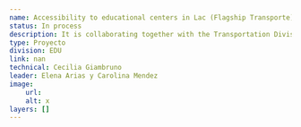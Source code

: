 ```yaml
---
name: Accessibility to educational centers in Lac (Flagship Transporte)
status: In process
description: It is collaborating together with the Transportation Division for the Chapter on Access to Educational Services within the framework of its 2025 flagship. From the transport division, 10 cities of ALC were selected to carry out accessibility and public transport analysis to educational services.From EDU, the georeferenced bases and relevant attributes for the analysis are being shared, and will work together on the models and estimates of relevance for the sector
type: Proyecto
division: EDU
link: nan
technical: Cecilia Giambruno
leader: Elena Arias y Carolina Mendez
image: 
    url: 
    alt: x
layers: []
---
```

    